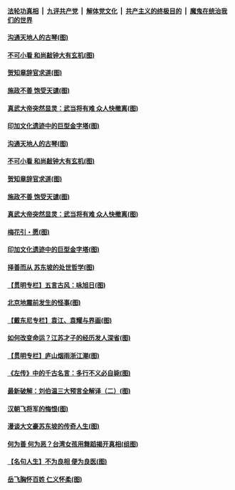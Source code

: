 

####  [法轮功真相](../../../../basic/blob/master/README.md?t=07212102) &nbsp;|&nbsp; [九评共产党](../../../../9ping.md/blob/master/README.md?t=07212102) &nbsp;|&nbsp; [解体党文化](../../../../jtdwh.md/blob/master/README.md?t=07212102)  &nbsp;|&nbsp; [共产主义的终极目的](../../../../gczydzjmd.md/blob/master/README.md?t=07212102) &nbsp;|&nbsp; [魔鬼在统治我们的世界](../../../../mgztzwmdsj.md/blob/master/README.md?t=07212102) 

#### [沟通天地人的古琴(图)](../pages/p7/940313.md?t=07212102) 

#### [不可小看 和尚敲钟大有玄机(图)](../pages/p7/940306.md?t=07212102) 

#### [贺知章辞官求道(图)](../pages/p7/940113.md?t=07212102) 

#### [施政不善 饱受天谴(图)](../pages/p7/940112.md?t=07212102) 

#### [真武大帝突然显灵：武当将有难 众人快撤离(图)](../pages/p7/940145.md?t=07212102) 

#### [印加文化遗迹中的巨型金字塔(图)](../pages/p7/940019.md?t=07212102) 

#### [沟通天地人的古琴(图)](../pages/p7/940313.md?t=07212102) 

#### [不可小看 和尚敲钟大有玄机(图)](../pages/p7/940306.md?t=07212102) 

#### [贺知章辞官求道(图)](../pages/p7/940113.md?t=07212102) 

#### [施政不善 饱受天谴(图)](../pages/p7/940112.md?t=07212102) 

#### [真武大帝突然显灵：武当将有难 众人快撤离(图)](../pages/p7/940145.md?t=07212102) 

#### [梅花引・愿(图)](../pages/p7/940216.md?t=07212102) 

#### [印加文化遗迹中的巨型金字塔(图)](../pages/p7/940019.md?t=07212102) 

#### [择善而从 苏东坡的处世哲学(图)](../pages/p7/939825.md?t=07212102) 

#### [【贯明专栏】五言古风：咏旭日(图)](../pages/p7/939500.md?t=07212102) 

#### [北京地震前发生的怪事(图)](../pages/p7/940022.md?t=07212102) 

#### [【戴东尼专栏】袁江、袁耀与界画(图)](../pages/p7/937878.md?t=07212102) 

#### [如何改变命运？江苏才子的经历发人深省(图)](../pages/p7/939897.md?t=07212102) 

#### [【贯明专栏】庐山烟雨浙江潮(图)](../pages/p7/936827.md?t=07212102) 

#### [《左传》中的千古名言：多行不义必自毙(图)](../pages/p7/939910.md?t=07212102) 

#### [最新破解：刘伯温三大预言全解译（二）(图)](../pages/p7/939583.md?t=07212102) 

#### [汉朝飞将军的悔恨(图)](../pages/p7/939586.md?t=07212102) 

#### [漫谈大文豪苏东坡的传奇人生(图)](../pages/p7/939821.md?t=07212102) 

#### [何为善 何为恶？台湾女孩用舞蹈揭开真相(组图)](../pages/p7/939469.md?t=07212102) 

#### [【名句人生】不为良相 便为良医(图)](../pages/p7/939701.md?t=07212102) 

#### [岳飞胸怀百姓 仁义怀柔(图)](../pages/p7/939584.md?t=07212102) 

